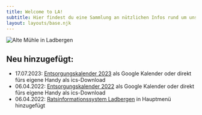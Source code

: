 ```yaml
---
title: Welcome to LA!
subtitle: Hier findest du eine Sammlung an nützlichen Infos rund um unsere Gemeinde Ladbergen.
layout: layouts/base.njk
---
```

<div class="responsiveImg">
  <img alt="Alte Mühle in Ladbergen" src="/images/ladbergen_alte_muehle.jpg" />
</div>

## Neu hinzugefügt:

- 17.07.2023: [Entsorgungskalender 2023](/entsorgungskalender) als Google Kalender oder direkt fürs eigene Handy als ics-Download
- 06.04.2022: [Entsorgungskalender 2022](/entsorgungskalender) als Google Kalender oder direkt fürs eigene Handy als ics-Download
- 06.04.2022: [Ratsinformationssystem Ladbergen](https://ratsinfo.mein-ladbergen.de) in Hauptmenü hinzugefügt